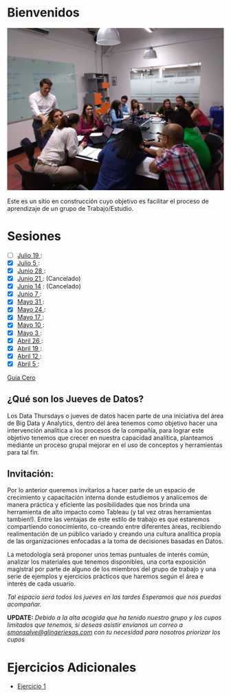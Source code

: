 # Bienvenidos

![Nosotros](/aux/5.jpeg)

Este es un sitio en construcción cuyo objetivo es facilitar el proceso de aprendizaje de un grupo de Trabajo/Estudio.

# Sesiones

- [ ] [Julio 19 ](/sesiones/DT20180705/20180705.md) :
- [x] [Julio 5 ](/sesiones/DT20180705/20180705.md) :
- [x] [Junio 28 ](/sesiones/DT20180621/20180621.md) :
- [x] [Junio 21 ](/sesiones/20180621.md) :  (Cancelado)
- [x] [Junio 14](/sesiones/11.md) :  (Cancelado)
- [x] [Junio 7 ](/sesiones/10.md) :
- [x] [Mayo 31 ](/sesiones/9.md) :
- [x] [Mayo 24 ](/sesiones/8.md) :
- [x] [Mayo 17 ](/sesiones/7.md) :
- [x] [Mayo 10 ](/sesiones/6.md) :
- [x] [Mayo 3 ](/sesiones/5.md) :
- [x] [Abril 26 ](/sesiones/4.md) :
- [x] [Abril 19 ](/sesiones/3.md) :
- [x] [Abril 12 ](/sesiones/2.md) :
- [x] [Abril 5 ](/sesiones/1.md) :

[Guia Cero](sesiones/CapacitacionLeonisaGuiaCero.md)

## ¿Qué son los Jueves de Datos?

Los Data Thursdays o jueves de datos hacen parte de una iniciativa del área de Big Data y Analytics, dentro  del área tenemos como objetivo hacer una intervención analítica a los procesos de la compañía, para lograr este objetivo tenemos que crecer en nuestra capacidad analítica, planteamos mediante un proceso grupal mejorar en el uso de conceptos y herramientas para tal fin.

## Invitación:

Por lo anterior queremos invitarlos a hacer parte de un espacio de crecimiento y capacitación interna donde estudiemos y analicemos de manera práctica y eficiente las posibilidades que nos brinda una herramienta de alto impacto como Tableau (y tal vez otras herramientas tambien!).  Entre las ventajas de este estilo de trabajo es que estaremos compartiendo conocimiento, co-creando entre diferentes áreas, recibiendo realimentación de un público variado y creando una cultura analítica propia de las organizaciones enfocadas a la toma de decisiones basadas en Datos.

La metodología será proponer unos temas puntuales de interés común, analizar los materiales que tenemos disponibles, una corta exposición magistral por parte de alguno de los miembros del grupo de trabajo y una serie de ejemplos y ejercicios prácticos que haremos según el área e interés de cada usuario.

*Tal espacio será todos los jueves en las tardes Esperamos que nos puedas acompañar.*

**UPDATE:**
_Debido a la alta acogida que ha tenido nuestro grupo y los cupos limitados que tenemos, si deseas asistir envianos un correo a smonsalve@glingeriesas.com con tu necesidad para nosotros priorizar los cupos_

# Ejercicios Adicionales

* [Ejercicio 1](Ejercicios/E1.md)
